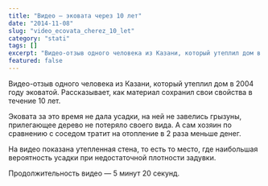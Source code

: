 ```yaml
---
title: "Видео — эковата через 10 лет"
date: "2014-11-08"
slug: "video_ecovata_cherez_10_let"
category: "stati"
tags: []
excerpt: "Видео-отзыв одного человека из Казани, который утеплил дом в 2004 году эковатой. Рассказывает, как материал сохранил свои свойства в течение 10 лет. Эковата за это время не дала усадки, на ней не заве..."
featured: false
---
```


Видео-отзыв одного человека из Казани, который утеплил дом в 2004 году эковатой. Рассказывает, как материал сохранил свои свойства в течение 10 лет.

Эковата за это время не дала усадки, на ней не завелись грызуны, прилегающее дерево не потеряло своего вида. А сам хозяин по сравнению с соседом тратит на отопление в 2 раза меньше денег.

На видео показана утепленная стена, то есть то место, где наибольшая вероятность усадки при недостаточной плотности задувки.

Продолжительность видео — 5 минут 20 секунд.

